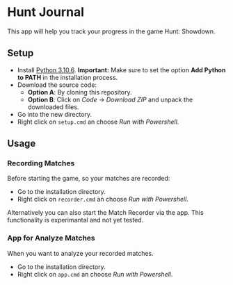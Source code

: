 # Hunt Journal
This app will help you track your progress in the game Hunt: Showdown.
## Setup
+ Install [Python 3.10.6](https://www.python.org/downloads/release/python-3106/).
**Important:** Make sure to set the option **Add Python to PATH** in the installation process.
+ Download the source code:
    + **Option A**: By cloning this repository.
    + **Option B**: Click on *Code* -> *Download ZIP* and unpack the downloaded files.
+ Go into the new directory.
+ Right click on `setup.cmd` an choose *Run with Powershell*.

## Usage
### Recording Matches
Before starting the game, so your matches are recorded:
+ Go to the installation directory.
+ Right click on `recorder.cmd` an choose *Run with Powershell*.

Alternatively you can also start the Match Recorder via the app.
This functionality is experimantal and not yet tested.

### App for Analyze Matches
When you want to analyze your recorded matches.
+ Go to the installation directory.
+ Right click on `app.cmd` an choose *Run with Powershell*.
